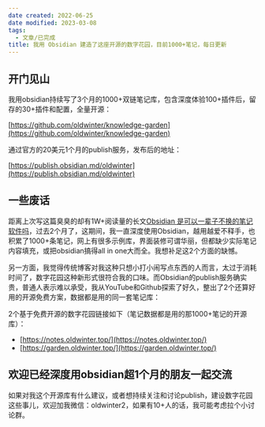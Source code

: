 ```yaml
---
date created: 2022-06-25
date modified: 2023-03-08
tags:
  - 文章/已完成
title: 我用 Obsidian 建造了这座开源的数字花园，目前1000+笔记，每日更新
---
```


## 开门见山

我用obsidian持续写了3个月的1000+双链笔记库，包含深度体验100+插件后，留存的30+插件和配置，全量开源：

[https://github.com/oldwinter/knowledge-garden](https://github.com/oldwinter/knowledge-garden)

通过官方的20美元1个月的publish服务，发布后的地址：

[https://publish.obsidian.md/oldwinter](https://publish.obsidian.md/oldwinter)

## 一些废话

距离上次写这篇臭臭的却有1W+阅读量的长文[Obsidian 是可以一辈子不换的笔记软件吗](https://www.v2ex.com/t/847011)，过去2个月了，这期间，我一直深度使用Obsidian，越用越爱不释手，也积累了1000+条笔记，网上有很多示例库，界面装修可谓华丽，但都缺少实际笔记内容填充，或把obsidian搞得all in one大而全。我想补足这2个方面的缺憾。

另一方面，我觉得传统博客对我这种只想小打小闹写点东西的人而言，太过于消耗时间了，数字花园这种新形式很符合我的口味。而Obsidian的publish服务确实贵，普通人表示难以承受，我从YouTube和Github探索了好久，整出了2个还算好用的开源免费方案，数据都是用的同一套笔记库：

2个基于免费开源的数字花园链接如下（笔记数据都是用的那1000+笔记的开源库）：

- [https://notes.oldwinter.top/](https://notes.oldwinter.top/)
- [https://garden.oldwinter.top/](https://garden.oldwinter.top/)

## 欢迎已经深度用obsidian超1个月的朋友一起交流

如果对我这个开源库有什么建议，或者想持续关注和讨论publish，建设数字花园这些事儿，欢迎加我微信：oldwinter2，如果有10+人的话，我可能考虑拉个小讨论群。
